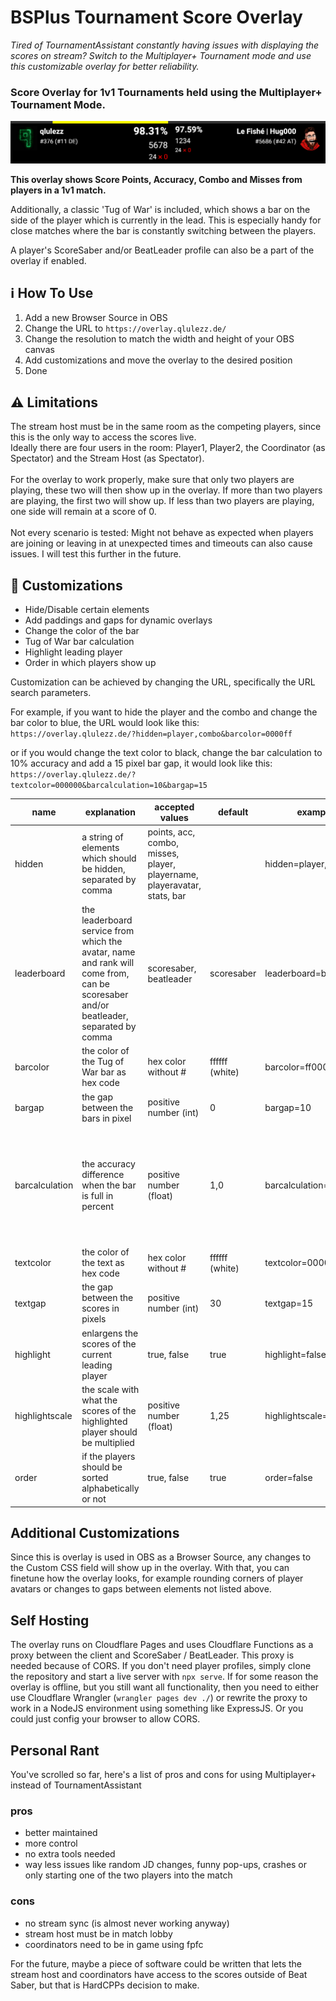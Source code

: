 # BSPlus Tournament Score Overlay

*Tired of TournamentAssistant constantly having issues with displaying the scores on stream? Switch to the Multiplayer+ Tournament mode and use this customizable overlay for better reliability.*

### Score Overlay for 1v1 Tournaments held using the Multiplayer+ Tournament Mode.

![preview](./preview.png "Preview")

**This overlay shows Score Points, Accuracy, Combo and Misses from players in a 1v1 match.**<br>

Additionally, a classic 'Tug of War' is included, which shows a bar on the side of the player which is currently in the lead. This is especially handy for close matches where the bar is constantly switching between the players.

A player's ScoreSaber and/or BeatLeader profile can also be a part of the overlay if enabled.

## ℹ How To Use

1. Add a new Browser Source in OBS
2. Change the URL to `https://overlay.qlulezz.de/`
3. Change the resolution to match the width and height of your OBS canvas
4. Add customizations and move the overlay to the desired position
5. Done

## ⚠ Limitations

The stream host must be in the same room as the competing players, since this is the only way to access the scores live.<br>
Ideally there are four users in the room: Player1, Player2, the Coordinator (as Spectator) and the Stream Host (as Spectator).<br><br>
For the overlay to work properly, make sure that only two players are playing, these two will then show up in the overlay.
If more than two players are playing, the first two will show up.
If less than two players are playing, one side will remain at a score of 0.<br><br>
Not every scenario is tested: Might not behave as expected when players are joining or leaving in at unexpected times and timeouts can also cause issues. I will test this further in the future.

## 🎨 Customizations
- Hide/Disable certain elements
- Add paddings and gaps for dynamic overlays
- Change the color of the bar
- Tug of War bar calculation
- Highlight leading player
- Order in which players show up

Customization can be achieved by changing the URL, specifically the URL search parameters.

For example, if you want to hide the player and the combo and change the bar color to blue, the URL would look like this:<br>
`https://overlay.qlulezz.de/?hidden=player,combo&barcolor=0000ff`

or if you would change the text color to black, change the bar calculation to 10% accuracy and add a 15 pixel bar gap, it would look like this:<br>
`https://overlay.qlulezz.de/?textcolor=000000&barcalculation=10&bargap=15`


| name | explanation | accepted values | default | example | info |
| ---- | ----------- | --------------- | ------- | ------- | ---- |
| hidden | a string of elements which should be hidden, separated by comma | points, acc, combo, misses, player, playername, playeravatar, stats, bar | | hidden=player,bar |
| leaderboard | the leaderboard service from which the avatar, name and rank will come from, can be scoresaber and/or beatleader, separated by comma | scoresaber, beatleader | scoresaber | leaderboard=beatleader | it is to notice that only one, ScoreSaber or BeatLeader should be shown as to not confuse viewers |
| barcolor | the color of the Tug of War bar as hex code | hex color without # | ffffff (white) | barcolor=ff0000 | |
| bargap | the gap between the bars in pixel | positive number (int) | 0 | bargap=10 | |
| barcalculation | the accuracy difference when the bar is full in percent | positive number (float) | 1,0 | barcalculation=10 | for regular tournaments 1% is recommended. Challenge tourneys, where acc differences can be higher, 10% might be better |
| textcolor | the color of the text as hex code | hex color without # | ffffff (white) | textcolor=000000 | |
| textgap | the gap between the scores in pixels | positive number (int) | 30 | textgap=15 | |
| highlight | enlargens the scores of the current leading player | true, false | true | highlight=false | |
| highlightscale | the scale with what the scores of the highlighted player should be multiplied | positive number (float) | 1,25 | highlightscale=2 | |
| order | if the players should be sorted alphabetically or not | true, false | true | order=false | if disabled, will sort by who first joins the room |

## Additional Customizations

Since this is overlay is used in OBS as a Browser Source, any changes to the Custom CSS field will show up in the overlay. With that, you can finetune how the overlay looks, for example rounding corners of player avatars or changes to gaps between elements not listed above.

## Self Hosting

The overlay runs on Cloudflare Pages and uses Cloudflare Functions as a proxy between the client and ScoreSaber / BeatLeader. This proxy is needed because of CORS. If you don't need player profiles, simply clone the repository and start a live server with `npx serve`. If for some reason the overlay is offline, but you still want all functionality, then you need to either use Cloudflare Wrangler (`wrangler pages dev ./`) or rewrite the proxy to work in a NodeJS environment using something like ExpressJS. Or you could just config your browser to allow CORS.

## Personal Rant

You've scrolled so far, here's a list of pros and cons for using Multiplayer+ instead of TournamentAssistant

### pros
- better maintained
- more control
- no extra tools needed
- way less issues like random JD changes, funny pop-ups, crashes or only starting one of the two players into the match
### cons
- no stream sync (is almost never working anyway)
- stream host must be in match lobby
- coordinators need to be in game using fpfc

For the future, maybe a piece of software could be written that lets the stream host and coordinators have access to the scores outside of Beat Saber, but that is HardCPPs decision to make.